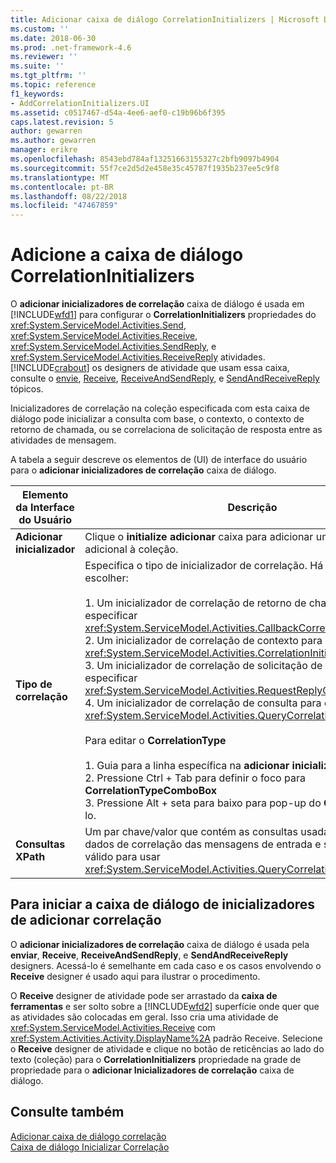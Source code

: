 ```yaml
---
title: Adicionar caixa de diálogo CorrelationInitializers | Microsoft Docs
ms.custom: ''
ms.date: 2018-06-30
ms.prod: .net-framework-4.6
ms.reviewer: ''
ms.suite: ''
ms.tgt_pltfrm: ''
ms.topic: reference
f1_keywords:
- AddCorrelationInitializers.UI
ms.assetid: c0517467-d54a-4ee6-aef0-c19b96b6f395
caps.latest.revision: 5
author: gewarren
ms.author: gewarren
manager: erikre
ms.openlocfilehash: 8543ebd784af13251663155327c2bfb9097b4904
ms.sourcegitcommit: 55f7ce2d5d2e458e35c45787f1935b237ee5c9f8
ms.translationtype: MT
ms.contentlocale: pt-BR
ms.lasthandoff: 08/22/2018
ms.locfileid: "47467859"
---
```

# <a name="add-correlationinitializers-dialog-box"></a>Adicione a caixa de diálogo CorrelationInitializers
O **adicionar inicializadores de correlação** caixa de diálogo é usada em [!INCLUDE[wfd1](../includes/wfd1-md.md)] para configurar o **CorrelationInitializers** propriedades do <xref:System.ServiceModel.Activities.Send>, <xref:System.ServiceModel.Activities.Receive>, <xref:System.ServiceModel.Activities.SendReply>, e <xref:System.ServiceModel.Activities.ReceiveReply> atividades. [!INCLUDE[crabout](../includes/crabout-md.md)] os designers de atividade que usam essa caixa, consulte o [envie](../workflow-designer/send-activity-designer.md), [Receive](../workflow-designer/receive-activity-designer.md), [ReceiveAndSendReply](../workflow-designer/receiveandsendreply-template-designer.md), e [SendAndReceiveReply](../workflow-designer/sendandreceivereply-template-designer.md) tópicos.  
  
 Inicializadores de correlação na coleção especificada com esta caixa de diálogo pode inicializar a consulta com base, o contexto, o contexto de retorno de chamada, ou se correlaciona de solicitação de resposta entre as atividades de mensagem.  
  
 A tabela a seguir descreve os elementos de (UI) de interface do usuário para o **adicionar inicializadores de correlação** caixa de diálogo.  
  
|Elemento da Interface do Usuário|Descrição|  
|----------------|-----------------|  
|**Adicionar inicializador**|Clique o **initialize adicionar** caixa para adicionar um inicializador adicional à coleção.|  
|**Tipo de correlação**|Especifica o tipo de inicializador de correlação. Há quatro tipos a escolher:<br /><br /> 1.  Um inicializador de correlação de retorno de chamada para especificar <xref:System.ServiceModel.Activities.CallbackCorrelationInitializer>.<br />2.  Um inicializador de correlação de contexto para especificar <xref:System.ServiceModel.Activities.CorrelationInitializer>.<br />3.  Um inicializador de correlação de solicitação de resposta para especificar <xref:System.ServiceModel.Activities.RequestReplyCorrelationInitializer>.<br />4.  Um inicializador de correlação de consulta para especificar <xref:System.ServiceModel.Activities.QueryCorrelationInitializer>.<br /><br /> Para editar o **CorrelationType**<br /><br /> 1.  Guia para a linha específica na **adicionar inicializador** DataGrid.<br />2.  Pressione Ctrl + Tab para definir o foco para **CorrelationTypeComboBox**<br />3.  Pressione Alt + seta para baixo para pop-up do **ComboBox** e editá-lo.|  
|**Consultas XPath**|Um par chave/valor que contém as consultas usadas para extrair dados de correlação das mensagens de entrada e saída. Esta lista só é válido para usar <xref:System.ServiceModel.Activities.QueryCorrelationInitializer> tipos.|  
  
## <a name="to-launch-the-add-correlation-initializers-dialog-box"></a>Para iniciar a caixa de diálogo de inicializadores de adicionar correlação  
 O **adicionar inicializadores de correlação** caixa de diálogo é usada pela **enviar**, **Receive**, **ReceiveAndSendReply**, e  **SendAndReceiveReply** designers. Acessá-lo é semelhante em cada caso e os casos envolvendo o **Receive** designer é usado aqui para ilustrar o procedimento.  
  
 O **Receive** designer de atividade pode ser arrastado da **caixa de ferramentas** e ser solto sobre a [!INCLUDE[wfd2](../includes/wfd2-md.md)] superfície onde quer que as atividades são colocadas em geral. Isso cria uma atividade de <xref:System.ServiceModel.Activities.Receive> com <xref:System.Activities.Activity.DisplayName%2A> padrão Receive. Selecione o **Receive** designer de atividade e clique no botão de reticências ao lado do texto (coleção) para o **CorrelationInitializers** propriedade na grade de propriedade para o **adicionar Inicializadores de correlação** caixa de diálogo.  
  
## <a name="see-also"></a>Consulte também  
 [Adicionar caixa de diálogo correlação](http://msdn.microsoft.com/en-us/9e41a149-e8ab-41b1-8886-ea06a63041b6)   
 [Caixa de diálogo Inicializar Correlação](../workflow-designer/initialize-correlation-dialog-box.md)